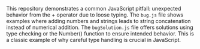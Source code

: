 This repository demonstrates a common JavaScript pitfall: unexpected behavior from the + operator due to loose typing. The `bug.js` file shows examples where adding numbers and strings leads to string concatenation instead of numerical addition. The `bugSolution.js` file offers solutions using type checking or the Number() function to ensure intended behavior.  This is a classic example of why careful type handling is crucial in JavaScript.